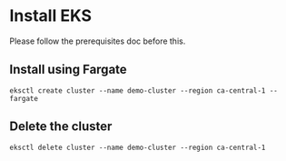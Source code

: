 # Install EKS

Please follow the prerequisites doc before this.

## Install using Fargate

```
eksctl create cluster --name demo-cluster --region ca-central-1 --fargate
```

## Delete the cluster

```
eksctl delete cluster --name demo-cluster --region ca-central-1
```


